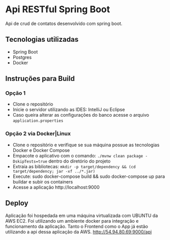 # Api RESTful Spring Boot

Api de crud de contatos desenvolvido com spring boot.

## Tecnologias utilizadas 

- Spring Boot
- Postgres
- Docker

## Instruções para Build

### Opção 1

- Clone o repositório
- Inicie o servidor utilizando as IDES: IntelliJ ou Eclipse 
- Caso queira alterar as configurações do banco acesse o arquivo ``application.properties``

### Opção 2 via Docker|Linux

- Clone o repositório e verifique se sua máquina possue as tecnologias Docker e Docker Compose
- Empacote o aplicativo com o comando: ``./mvnw clean package -DskipTests=true`` dentro do diretório do projeto
- Extraia as bibliotecas: ``mkdir -p target/dependency && (cd target/dependency; jar -xf ../*.jar)``
- Execute: sudo docker-compose build && sudo docker-compose up para buildar e subir os containers
- Acesse a aplicação http://localhost:9000


## Deploy 

Aplicação foi hospedada em uma máquina virtualizada com UBUNTU da AWS EC2.
Foi utilizando um ambiente docker para integração e funcionamento da aplicação.
Tanto o Frontend como o App já estão utilizando a api dessa aplicação da AWS.
http://54.94.80.69:9000/api

